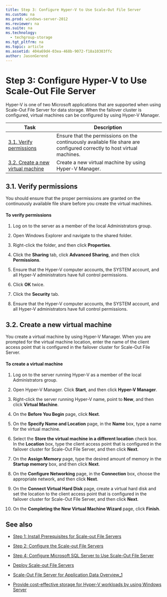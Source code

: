 ```yaml
---
title: Step 3: Configure Hyper-V to Use Scale-Out File Server
ms.custom: na
ms.prod: windows-server-2012
ms.reviewer: na
ms.suite: na
ms.technology: 
  - techgroup-storage
ms.tgt_pltfrm: na
ms.topic: article
ms.assetid: 404a69d4-03ea-468b-9072-f18a10303ffc
author: JasonGerend
---
```

# Step 3: Configure Hyper-V to Use Scale-Out File Server
Hyper\-V is one of two Microsoft applications that are supported when using Scale\-Out File Server for data storage. When the failover cluster is configured, virtual machines can be configured by using Hyper\-V Manager.  
  
|Task|Description|  
|--------|---------------|  
|[3.1. Verify permissions](../Topic/Step-3--Configure-Hyper-V-to-Use-Scale-Out-File-Server.md#BKMK_1.1)|Ensure that the permissions on the continuously available file share are configured correctly to host virtual machines.|  
|[3.2. Create a new virtual machine](../Topic/Step-3--Configure-Hyper-V-to-Use-Scale-Out-File-Server.md#BKMK_1.2)|Create a new virtual machine by using Hyper\-V Manager.|  
  
## <a name="BKMK_1.1"></a>3.1. Verify permissions  
You should ensure that the proper permissions are granted on the continuously available file share before you create the virtual machines.  
  
#### To verify permissions  
  
1.  Log on to the server as a member of the local Administrators group.  
  
2.  Open Windows Explorer and navigate to the shared folder.  
  
3.  Right\-click the folder, and then click **Properties**.  
  
4.  Click the **Sharing** tab, click **Advanced Sharing**, and then click **Permissions**.  
  
5.  Ensure that the Hyper\-V computer accounts, the SYSTEM account, and all Hyper\-V administrators have full control permissions.  
  
6.  Click **OK** twice.  
  
7.  Click the **Security** tab.  
  
8.  Ensure that the Hyper\-V computer accounts, the SYSTEM account, and all Hyper\-V administrators have full control permissions.  
  
## <a name="BKMK_1.2"></a>3.2. Create a new virtual machine  
You create a virtual machine by using Hyper\-V Manager. When you are prompted for the virtual machine location, enter the name of the client access point that is configured in the failover cluster for Scale\-Out File Server.  
  
#### To create a virtual machine  
  
1.  Log on to the server running Hyper\-V as a member of the local Administrators group.  
  
2.  Open Hyper\-V Manager. Click **Start**, and then click **Hyper\-V Manager**.  
  
3.  Right\-click the server running Hyper\-V name, point to **New**, and then click **Virtual Machine**.  
  
4.  On the **Before You Begin** page, click **Next**.  
  
5.  On the **Specify Name and Location** page, in the **Name** box, type a name for the virtual machine.  
  
6.  Select the **Store the virtual machine in a different location** check box. In the **Location** box, type the client access point that is configured in the failover cluster for Scale\-Out File Server, and then click **Next**.  
  
7.  On the **Assign Memory** page, type the desired amount of memory in the **Startup memory** box, and then click **Next**.  
  
8.  On the **Configure Networking** page, in the **Connection** box, choose the appropriate network, and then click **Next**.  
  
9. On the **Connect Virtual Hard Disk** page, create a virtual hard disk and set the location to the client access point that is configured in the failover cluster for Scale\-Out File Server, and then click **Next**.  
  
10. On the **Completing the New Virtual Machine Wizard** page, click **Finish**.  
  
## <a name="BKMK_Links"></a>See also  
  
-   [Step 1: Install Prerequisites for Scale\-out File Servers](assetId:///3847444c-b148-4d45-bb40-ce438ef36cd6)  
  
-   [Step 2: Configure the Scale\-out File Servers](assetId:///b5e3a0c1-d4e8-4761-975a-10c042c7455e)  
  
-   [Step 4: Configure Microsoft SQL Server to Use Scale-Out File Server](../Topic/Step-4--Configure-Microsoft-SQL-Server-to-Use-Scale-Out-File-Server.md)  
  
-   [Deploy Scale\-out File Servers](assetId:///11415db9-8fb8-4aea-a6c0-38f706a0586e)  
  
-   [Scale-Out File Server for Application Data Overview_1](../Topic/Scale-Out-File-Server-for-Application-Data-Overview_1.md)  
  
-   [Provide cost\-effective storage for Hyper\-V workloads by using Windows Server](http://technet.microsoft.com/library/dn554251.aspx)  
  
